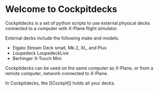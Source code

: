 # Welcome to Cockpitdecks

Cockpitdecks is a set of python scripts to use external physical decks connected to a computer with X-Plane flight simulator.

External decks include the following make and models:

- Elgato Stream Deck small, Mk.2, XL, and Plus
- Loupedeck LoupedeckLive
- Berhinger X-Touch Mini

Cockpitdecks can be used on the same computer as X-Plane, or from a remote computer, network-connected to X-Plane.

In Cockpitdecks, the [[Cockpit]] holds all your decks.
